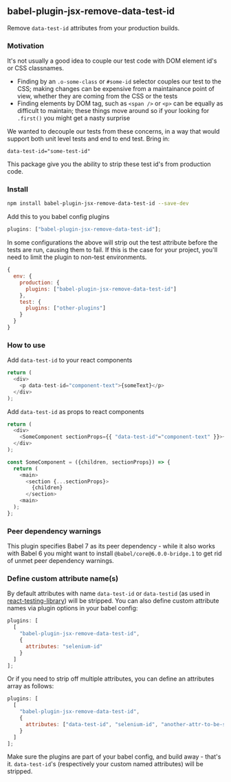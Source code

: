 ## babel-plugin-jsx-remove-data-test-id

Remove `data-test-id` attributes from your production builds.

### Motivation

It's not usually a good idea to couple our test code with DOM element id's or CSS classnames.

- Finding by an `.o-some-class` or `#some-id` selector couples our test to the CSS; making changes can be expensive from a maintainance point of view, whether they are coming from the CSS or the tests
- Finding elements by DOM tag, such as `<span />` or `<p>` can be equally as difficult to maintain; these things move around so if your looking for `.first()` you might get a nasty surprise

We wanted to decouple our tests from these concerns, in a way that would support both unit
level tests and end to end test. Bring in:

`data-test-id="some-test-id"`

This package give you the ability to strip these test id's from production code.

### Install

```bash
npm install babel-plugin-jsx-remove-data-test-id --save-dev
```

Add this to you babel config plugins

```javascript
plugins: ["babel-plugin-jsx-remove-data-test-id"];
```

In some configurations the above will strip out the test attribute before the tests are run, causing them to fail. If this is the case for your project, you'll need to limit the plugin to non-test environments.

```javascript
{
  env: {
    production: {
      plugins: ["babel-plugin-jsx-remove-data-test-id"]
    },
    test: {
      plugins: ["other-plugins"]
    }
  }
}
```

### How to use

Add `data-test-id` to your react components

```javascript
return (
  <div>
    <p data-test-id="component-text">{someText}</p>
  </div>
);
```


Add `data-test-id` as props to react components 

```javascript
return (
  <div>
    <SomeComponent sectionProps={{ "data-test-id"="component-text" }}>{someText}</p>
  </div>
);

const SomeComponent = ({children, sectionProps}) => {
  return (
    <main>
      <section {...sectionProps}>
        {children}
      </section>
    <main>
  );
};
```

### Peer dependency warnings

This plugin specifies Babel 7 as its peer dependency - while it also works with Babel 6 you might want to install `@babel/core@6.0.0-bridge.1` to get rid of unmet peer dependency warnings.

### Define custom attribute name(s)

By default attributes with name `data-test-id` or `data-testid` (as used in [react-testing-library](https://testing-library.com/react)) will be stripped. You can also define custom attribute names via plugin options in your babel config:

```javascript
plugins: [
  [
    "babel-plugin-jsx-remove-data-test-id",
    {
      attributes: "selenium-id"
    }
  ]
];
```

Or if you need to strip off multiple attributes, you can define an attributes array as follows:

```javascript
plugins: [
  [
    "babel-plugin-jsx-remove-data-test-id",
    {
      attributes: ["data-test-id", "selenium-id", "another-attr-to-be-stripped"]
    }
  ]
];
```

Make sure the plugins are part of your babel config, and build away - that's it. `data-test-id`'s (respectively your custom named attributes) will be stripped.
